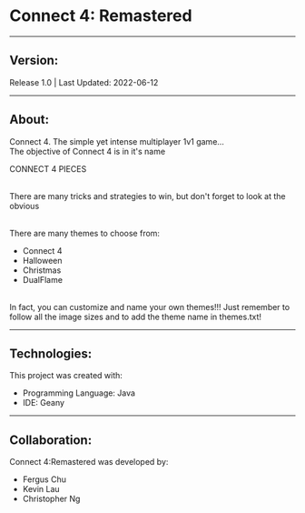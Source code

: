 # Connect 4: Remastered
***

## Version: 
Release 1.0 | Last Updated: 2022-06-12

***
## About:
Connect 4. The simple yet intense multiplayer 1v1 game...
<br>The objective of Connect 4 is in it's name<br/>

CONNECT 4 PIECES

<br>There are many tricks and strategies to win, but don't forget to look at the obvious<br/>

<br>There are many themes to choose from:
* Connect 4
* Halloween
* Christmas
* DualFlame

<br> In fact, you can customize and name your own themes!!! Just remember to follow all the image sizes and to add the theme name in themes.txt!

***
## Technologies:
This project was created with:
* Programming Language: Java
* IDE: Geany

***
## Collaboration:
Connect 4:Remastered was developed by:
* Fergus Chu
* Kevin Lau
* Christopher Ng
